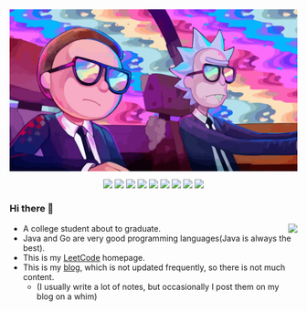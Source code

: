 
<img align="center" src="https://github.com/WeiLaiR/WeiLaiR/blob/main/R%26M.jpg">

<div align="center">
 
 <img src="https://img.shields.io/badge/Blogger-FF5722?style=for-the-badge&logo=blogger&logoColor=white">  <img src="https://img.shields.io/badge/LeetCode-000000?style=for-the-badge&logo=LeetCode&logoColor=#d16c06">  <img src="https://img.shields.io/badge/java-%23ED8B00.svg?style=for-the-badge&logo=java&logoColor=white">   <img src="https://img.shields.io/badge/go-%2300ADD8.svg?style=for-the-badge&logo=go&logoColor=white">   <img src="https://img.shields.io/badge/c-%2300599C.svg?style=for-the-badge&logo=c&logoColor=white">   <img src="https://img.shields.io/badge/spring-%236DB33F.svg?style=for-the-badge&logo=spring&logoColor=white">    <img src="https://img.shields.io/badge/vuejs-%2335495e.svg?style=for-the-badge&logo=vuedotjs&logoColor=%234FC08D">   <img src="https://img.shields.io/badge/Vuetify-1867C0?style=for-the-badge&logo=vuetify&logoColor=AEDDFF">    <img src="https://img.shields.io/badge/Telegram-2CA5E0?style=for-the-badge&logo=telegram&logoColor=white">
 
 </div>

### Hi there 👋

<img align="right" src="https://readme-stats.clckblog.space/api?username=WeiLaiR&show_icons=true&theme=vue">

<!-- <img  src="https://github-readme-stats-ruby-one.vercel.app/api/top-langs/?username=WeiLaiR&layout=compact&hide_border=true&langs_count=10" alt="WeiLai's Most used languages"> -->

* A college student about to graduate.
* Java and Go are very good programming languages(Java is always the best).
* This is my [LeetCode](https://leetcode.cn/u/weilai-/) homepage.
* This is my [blog](https://baiblog.top), which is not updated frequently, so there is not much content.
  * (I usually write a lot of notes, but occasionally I post them on my blog on a whim)









